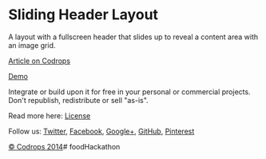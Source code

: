 Sliding Header Layout
=========

A layout with a fullscreen header that slides up to reveal a content area with an image grid.

[Article on Codrops](http://tympanus.net/codrops/?p=21934)

[Demo](http://tympanus.net/Development/SlidingHeaderLayout/)

Integrate or build upon it for free in your personal or commercial projects. Don't republish, redistribute or sell "as-is". 

Read more here: [License](http://tympanus.net/codrops/licensing/)

Follow us: [Twitter](http://www.twitter.com/codrops), [Facebook](http://www.facebook.com/pages/Codrops/159107397912), [Google+](https://plus.google.com/101095823814290637419), [GitHub](https://github.com/codrops), [Pinterest](http://www.pinterest.com/codrops/)

[© Codrops 2014](http://www.codrops.com)# foodHackathon
